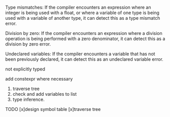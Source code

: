 Type mismatches: If the compiler encounters an expression where an integer is being used with a float, or where a variable of one type is being used with a variable of another type, it can detect this as a type mismatch error.

Division by zero: If the compiler encounters an expression where a division operation is being performed with a zero denominator, it can detect this as a division by zero error.

Undeclared variables: If the compiler encounters a variable that has not been previously declared, it can detect this as an undeclared variable error.

not explicitly typed

add constexpr where necessary


1. traverse tree 
2. check and add variables to list 
3. type inference.








TODO
[x]design symbol table
[x]traverse tree